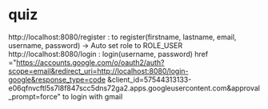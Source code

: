 # quiz
http://localhost:8080/register : to register(firstname, lastname, email, username, password) -> Auto set role to ROLE_USER
http://localhost:8080/login : login(username, password)
href ="https://accounts.google.com/o/oauth2/auth?scope=email&redirect_uri=http://localhost:8080/login-google&response_type=code
		&client_id=57544313133-e06qfnvcftl5s7l8f847scc5dns72ga2.apps.googleusercontent.com&approval_prompt=force" to login with gmail
